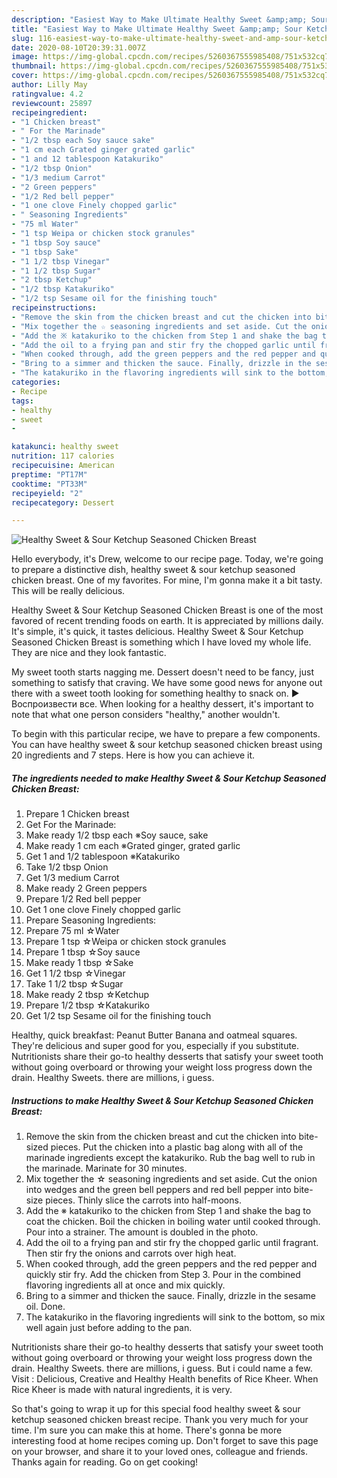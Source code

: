 ```yaml
---
description: "Easiest Way to Make Ultimate Healthy Sweet &amp;amp; Sour Ketchup Seasoned Chicken Breast"
title: "Easiest Way to Make Ultimate Healthy Sweet &amp;amp; Sour Ketchup Seasoned Chicken Breast"
slug: 116-easiest-way-to-make-ultimate-healthy-sweet-and-amp-sour-ketchup-seasoned-chicken-breast
date: 2020-08-10T20:39:31.007Z
image: https://img-global.cpcdn.com/recipes/5260367555985408/751x532cq70/healthy-sweet-sour-ketchup-seasoned-chicken-breast-recipe-main-photo.jpg
thumbnail: https://img-global.cpcdn.com/recipes/5260367555985408/751x532cq70/healthy-sweet-sour-ketchup-seasoned-chicken-breast-recipe-main-photo.jpg
cover: https://img-global.cpcdn.com/recipes/5260367555985408/751x532cq70/healthy-sweet-sour-ketchup-seasoned-chicken-breast-recipe-main-photo.jpg
author: Lilly May
ratingvalue: 4.2
reviewcount: 25897
recipeingredient:
- "1 Chicken breast"
- " For the Marinade"
- "1/2 tbsp each Soy sauce sake"
- "1 cm each Grated ginger grated garlic"
- "1 and 12 tablespoon Katakuriko"
- "1/2 tbsp Onion"
- "1/3 medium Carrot"
- "2 Green peppers"
- "1/2 Red bell pepper"
- "1 one clove Finely chopped garlic"
- " Seasoning Ingredients"
- "75 ml Water"
- "1 tsp Weipa or chicken stock granules"
- "1 tbsp Soy sauce"
- "1 tbsp Sake"
- "1 1/2 tbsp Vinegar"
- "1 1/2 tbsp Sugar"
- "2 tbsp Ketchup"
- "1/2 tbsp Katakuriko"
- "1/2 tsp Sesame oil for the finishing touch"
recipeinstructions:
- "Remove the skin from the chicken breast and cut the chicken into bite-sized pieces. Put the chicken into a plastic bag along with all of the marinade ingredients except the katakuriko. Rub the bag well to rub in the marinade. Marinate for 30 minutes."
- "Mix together the ☆ seasoning ingredients and set aside. Cut the onion into wedges and the green bell peppers and red bell pepper into bite-size pieces. Thinly slice the carrots into half-moons."
- "Add the ※ katakuriko to the chicken from Step 1 and shake the bag to coat the chicken. Boil the chicken in boiling water until cooked through. Pour into a strainer. The amount is doubled in the photo."
- "Add the oil to a frying pan and stir fry the chopped garlic until fragrant. Then stir fry the onions and carrots over high heat."
- "When cooked through, add the green peppers and the red pepper and quickly stir fry. Add the chicken from Step 3. Pour in the combined flavoring ingredients all at once and mix quickly."
- "Bring to a simmer and thicken the sauce. Finally, drizzle in the sesame oil. Done."
- "The katakuriko in the flavoring ingredients will sink to the bottom, so mix well again just before adding to the pan."
categories:
- Recipe
tags:
- healthy
- sweet
- 

katakunci: healthy sweet  
nutrition: 117 calories
recipecuisine: American
preptime: "PT17M"
cooktime: "PT33M"
recipeyield: "2"
recipecategory: Dessert

---
```



![Healthy Sweet &amp; Sour Ketchup Seasoned Chicken Breast](https://img-global.cpcdn.com/recipes/5260367555985408/751x532cq70/healthy-sweet-sour-ketchup-seasoned-chicken-breast-recipe-main-photo.jpg)

Hello everybody, it's Drew, welcome to our recipe page. Today, we're going to prepare a distinctive dish, healthy sweet &amp; sour ketchup seasoned chicken breast. One of my favorites. For mine, I'm gonna make it a bit tasty. This will be really delicious.

Healthy Sweet &amp; Sour Ketchup Seasoned Chicken Breast is one of the most favored of recent trending foods on earth. It is appreciated by millions daily. It's simple, it's quick, it tastes delicious. Healthy Sweet &amp; Sour Ketchup Seasoned Chicken Breast is something which I have loved my whole life. They are nice and they look fantastic.

My sweet tooth starts nagging me. Dessert doesn&#39;t need to be fancy, just something to satisfy that craving. We have some good news for anyone out there with a sweet tooth looking for something healthy to snack on. ► Воспроизвести все. When looking for a healthy dessert, it&#39;s important to note that what one person considers &#34;healthy,&#34; another wouldn&#39;t.


To begin with this particular recipe, we have to prepare a few components. You can have healthy sweet &amp; sour ketchup seasoned chicken breast using 20 ingredients and 7 steps. Here is how you can achieve it.

<!--inarticleads1-->

##### The ingredients needed to make Healthy Sweet &amp; Sour Ketchup Seasoned Chicken Breast:

1. Prepare 1 Chicken breast
1. Get  For the Marinade:
1. Make ready 1/2 tbsp each ※Soy sauce, sake
1. Make ready 1 cm each ※Grated ginger, grated garlic
1. Get 1 and 1/2 tablespoon ※Katakuriko
1. Take 1/2 tbsp Onion
1. Get 1/3 medium Carrot
1. Make ready 2 Green peppers
1. Prepare 1/2 Red bell pepper
1. Get 1 one clove Finely chopped garlic
1. Prepare  Seasoning Ingredients:
1. Prepare 75 ml ☆Water
1. Prepare 1 tsp ☆Weipa or chicken stock granules
1. Prepare 1 tbsp ☆Soy sauce
1. Make ready 1 tbsp ☆Sake
1. Get 1 1/2 tbsp ☆Vinegar
1. Take 1 1/2 tbsp ☆Sugar
1. Make ready 2 tbsp ☆Ketchup
1. Prepare 1/2 tbsp ☆Katakuriko
1. Get 1/2 tsp Sesame oil for the finishing touch


Healthy, quick breakfast: Peanut Butter Banana and oatmeal squares. They&#39;re delicious and super good for you, especially if you substitute. Nutritionists share their go-to healthy desserts that satisfy your sweet tooth without going overboard or throwing your weight loss progress down the drain. Healthy Sweets. there are millions, i guess. 

<!--inarticleads2-->

##### Instructions to make Healthy Sweet &amp; Sour Ketchup Seasoned Chicken Breast:

1. Remove the skin from the chicken breast and cut the chicken into bite-sized pieces. Put the chicken into a plastic bag along with all of the marinade ingredients except the katakuriko. Rub the bag well to rub in the marinade. Marinate for 30 minutes.
1. Mix together the ☆ seasoning ingredients and set aside. Cut the onion into wedges and the green bell peppers and red bell pepper into bite-size pieces. Thinly slice the carrots into half-moons.
1. Add the ※ katakuriko to the chicken from Step 1 and shake the bag to coat the chicken. Boil the chicken in boiling water until cooked through. Pour into a strainer. The amount is doubled in the photo.
1. Add the oil to a frying pan and stir fry the chopped garlic until fragrant. Then stir fry the onions and carrots over high heat.
1. When cooked through, add the green peppers and the red pepper and quickly stir fry. Add the chicken from Step 3. Pour in the combined flavoring ingredients all at once and mix quickly.
1. Bring to a simmer and thicken the sauce. Finally, drizzle in the sesame oil. Done.
1. The katakuriko in the flavoring ingredients will sink to the bottom, so mix well again just before adding to the pan.


Nutritionists share their go-to healthy desserts that satisfy your sweet tooth without going overboard or throwing your weight loss progress down the drain. Healthy Sweets. there are millions, i guess. But i could name a few. Visit : Delicious, Creative and Healthy Health benefits of Rice Kheer. When Rice Kheer is made with natural ingredients, it is very. 

So that's going to wrap it up for this special food healthy sweet &amp; sour ketchup seasoned chicken breast recipe. Thank you very much for your time. I'm sure you can make this at home. There's gonna be more interesting food at home recipes coming up. Don't forget to save this page on your browser, and share it to your loved ones, colleague and friends. Thanks again for reading. Go on get cooking!
